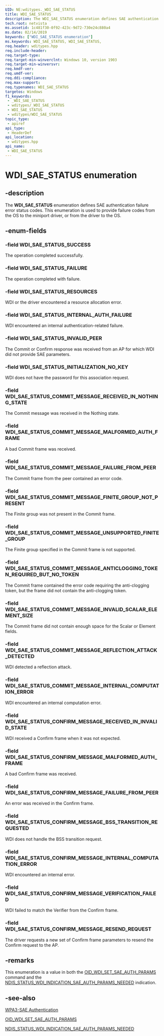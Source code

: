 ```yaml
---
UID: NE:wditypes._WDI_SAE_STATUS
title: WDI_SAE_STATUS
description: The WDI_SAE_STATUS enumeration defines SAE authentication failure error status codes.
tech.root: netvista
ms.assetid: 1c481f30-0f92-423c-9d72-730e24c880a4
ms.date: 02/14/2019
keywords: ["WDI_SAE_STATUS enumeration"]
ms.keywords: WDI_SAE_STATUS, WDI_SAE_STATUS,
req.header: wditypes.hpp
req.include-header: 
req.target-type: 
req.target-min-winverclnt: Windows 10, version 1903
req.target-min-winversvr: 
req.kmdf-ver: 
req.umdf-ver: 
req.ddi-compliance: 
req.max-support: 
req.typenames: WDI_SAE_STATUS
targetos: Windows
f1_keywords:
 - _WDI_SAE_STATUS
 - wditypes/_WDI_SAE_STATUS
 - WDI_SAE_STATUS
 - wditypes/WDI_SAE_STATUS
topic_type:
 - apiref
api_type:
 - HeaderDef
api_location:
 - wditypes.hpp
api_name:
 - WDI_SAE_STATUS
---
```


# WDI_SAE_STATUS enumeration


## -description

The **WDI_SAE_STATUS** enumeration defines SAE authentication failure error status codes. This enumeration is used to provide failure codes from the OS to the miniport driver, or from the driver to the OS.

## -enum-fields

### -field WDI_SAE_STATUS_SUCCESS 

The operation completed successfully.

### -field WDI_SAE_STATUS_FAILURE 

The operation completed with failure.

### -field WDI_SAE_STATUS_RESOURCES 

WDI or the driver encountered a resource allocation error.

### -field WDI_SAE_STATUS_INTERNAL_AUTH_FAILURE 

WDI encountered an internal authentication-related failure.

### -field WDI_SAE_STATUS_INVALID_PEER 

The Commit or Confirm response was received from an AP for which WDI did not provide SAE parameters.

### -field WDI_SAE_STATUS_INITIALIZATION_NO_KEY 

WDI does not have the password for this association request.

### -field WDI_SAE_STATUS_COMMIT_MESSAGE_RECEIVED_IN_NOTHING_STATE 

The Commit message was received in the Nothing state.

### -field WDI_SAE_STATUS_COMMIT_MESSAGE_MALFORMED_AUTH_FRAME 

A bad Commit frame was received.

### -field WDI_SAE_STATUS_COMMIT_MESSAGE_FAILURE_FROM_PEER 

The Commit frame from the peer contained an error code.

### -field WDI_SAE_STATUS_COMMIT_MESSAGE_FINITE_GROUP_NOT_PRESENT 

The Finite group was not present in the Commit frame.

### -field WDI_SAE_STATUS_COMMIT_MESSAGE_UNSUPPORTED_FINITE_GROUP 

The Finite group specified in the Commit frame is not supported.

### -field WDI_SAE_STATUS_COMMIT_MESSAGE_ANTICLOGGING_TOKEN_REQUIRED_BUT_NO_TOKEN 

The Commit frame contained the error code requiring the anti-clogging token, but the frame did not contain the anti-clogging token.

### -field WDI_SAE_STATUS_COMMIT_MESSAGE_INVALID_SCALAR_ELEMENT_SIZE 

The Commit frame did not contain enough space for the Scalar or Element fields.

### -field WDI_SAE_STATUS_COMMIT_MESSAGE_REFLECTION_ATTACK_DETECTED 

WDI detected a reflection attack.

### -field WDI_SAE_STATUS_COMMIT_MESSAGE_INTERNAL_COMPUTATION_ERROR 

WDI encountered an internal computation error.

### -field WDI_SAE_STATUS_CONFIRM_MESSAGE_RECEIVED_IN_INVALID_STATE 

WDI received a Confirm frame when it was not expected.

### -field WDI_SAE_STATUS_CONFIRM_MESSAGE_MALFORMED_AUTH_FRAME 

A bad Confirm frame was received.

### -field WDI_SAE_STATUS_CONFIRM_MESSAGE_FAILURE_FROM_PEER 

An error was received in the Confirm frame.

### -field WDI_SAE_STATUS_CONFIRM_MESSAGE_BSS_TRANSITION_REQUESTED 

WDI does not handle the BSS transition request.

### -field WDI_SAE_STATUS_CONFIRM_MESSAGE_INTERNAL_COMPUTATION_ERROR 

WDI encountered an internal error.

### -field WDI_SAE_STATUS_CONFIRM_MESSAGE_VERIFICATION_FAILED 

WDI failed to match the Verifier from the Confirm frame.

### -field WDI_SAE_STATUS_CONFIRM_MESSAGE_RESEND_REQUEST 

The driver requests a new set of Confirm frame parameters to resend the Confirm request to the AP.

## -remarks

This enumeration is a value in both the [OID_WDI_SET_SAE_AUTH_PARAMS](https://docs.microsoft.com/windows-hardware/drivers/network/oid-wdi-set-sae-auth-params) command and the [NDIS_STATUS_WDI_INDICATION_SAE_AUTH_PARAMS_NEEDED](https://docs.microsoft.com/windows-hardware/drivers/network/ndis-status-wdi-indication-sae-auth-params-needed) indication.

## -see-also

[WPA3-SAE Authentication](https://docs.microsoft.com/windows-hardware/drivers/network/wpa3-sae-authentication)

[OID_WDI_SET_SAE_AUTH_PARAMS](https://docs.microsoft.com/windows-hardware/drivers/network/oid-wdi-set-sae-auth-params)

[NDIS_STATUS_WDI_INDICATION_SAE_AUTH_PARAMS_NEEDED](https://docs.microsoft.com/windows-hardware/drivers/network/ndis-status-wdi-indication-sae-auth-params-needed)


